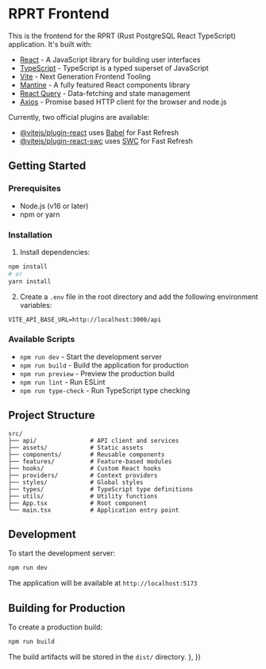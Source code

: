 # RPRT Frontend

This is the frontend for the RPRT (Rust PostgreSQL React TypeScript) application. It's built with:

- [React](https://reactjs.org/) - A JavaScript library for building user interfaces
- [TypeScript](https://www.typescriptlang.org/) - TypeScript is a typed superset of JavaScript
- [Vite](https://vitejs.dev/) - Next Generation Frontend Tooling
- [Mantine](https://mantine.dev/) - A fully featured React components library
- [React Query](https://tanstack.com/query/latest) - Data-fetching and state management
- [Axios](https://axios-http.com/) - Promise based HTTP client for the browser and node.js

Currently, two official plugins are available:

- [@vitejs/plugin-react](https://github.com/vitejs/vite-plugin-react/blob/main/packages/plugin-react) uses [Babel](https://babeljs.io/) for Fast Refresh
- [@vitejs/plugin-react-swc](https://github.com/vitejs/vite-plugin-react/blob/main/packages/plugin-react-swc) uses [SWC](https://swc.rs/) for Fast Refresh

## Getting Started

### Prerequisites

- Node.js (v16 or later)
- npm or yarn

### Installation

1. Install dependencies:

```bash
npm install
# or
yarn install
```

2. Create a `.env` file in the root directory and add the following environment variables:

```env
VITE_API_BASE_URL=http://localhost:3000/api
```

### Available Scripts

- `npm run dev` - Start the development server
- `npm run build` - Build the application for production
- `npm run preview` - Preview the production build
- `npm run lint` - Run ESLint
- `npm run type-check` - Run TypeScript type checking

## Project Structure

```
src/
├── api/               # API client and services
├── assets/            # Static assets
├── components/        # Reusable components
├── features/          # Feature-based modules
├── hooks/             # Custom React hooks
├── providers/         # Context providers
├── styles/            # Global styles
├── types/             # TypeScript type definitions
├── utils/             # Utility functions
├── App.tsx            # Root component
└── main.tsx           # Application entry point
```

## Development

To start the development server:

```bash
npm run dev
```

The application will be available at `http://localhost:5173`

## Building for Production

To create a production build:

```bash
npm run build
```

The build artifacts will be stored in the `dist/` directory.
  },
})
```

